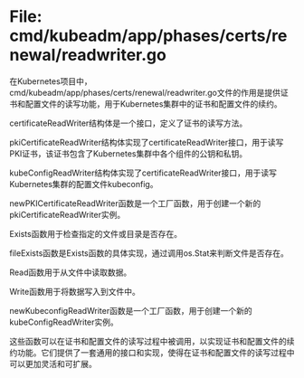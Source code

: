 # File: cmd/kubeadm/app/phases/certs/renewal/readwriter.go

在Kubernetes项目中，cmd/kubeadm/app/phases/certs/renewal/readwriter.go文件的作用是提供证书和配置文件的读写功能，用于Kubernetes集群中的证书和配置文件的续约。

certificateReadWriter结构体是一个接口，定义了证书的读写方法。

pkiCertificateReadWriter结构体实现了certificateReadWriter接口，用于读写PKI证书，该证书包含了Kubernetes集群中各个组件的公钥和私钥。

kubeConfigReadWriter结构体实现了certificateReadWriter接口，用于读写Kubernetes集群的配置文件kubeconfig。

newPKICertificateReadWriter函数是一个工厂函数，用于创建一个新的pkiCertificateReadWriter实例。

Exists函数用于检查指定的文件或目录是否存在。

fileExists函数是Exists函数的具体实现，通过调用os.Stat来判断文件是否存在。

Read函数用于从文件中读取数据。

Write函数用于将数据写入到文件中。

newKubeconfigReadWriter函数是一个工厂函数，用于创建一个新的kubeConfigReadWriter实例。

这些函数可以在证书和配置文件的读写过程中被调用，以实现证书和配置文件的续约功能。它们提供了一套通用的接口和实现，使得在证书和配置文件的读写过程中可以更加灵活和可扩展。

